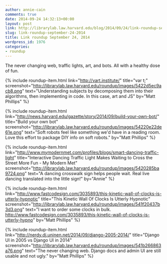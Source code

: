 ```yaml
---
author: annie-cain
comments: true
date: 2014-09-24 14:32:13+00:00
layout: post
link: http://librarylab.law.harvard.edu/blog/2014/09/24/link-roundup-september-24-2014/
slug: link-roundup-september-24-2014
title: Link roundup September 24, 2014
wordpress_id: 1976
categories:
- roundup
---
```


The never changing web, traffic lights, art, and bots. All with a healthy dose of fun.

{% include roundup-item.html
  link="http://vart.institute/"
  title="var t;"
  screenshot="http://librarylab.law.harvard.edu/roundup/images/5422d5ec9acb8.png"
  text="Understanding subjects by decomposing them into their algorithms, then implementing in code. In this case, art and JS"
  by="Matt Phillips"
%}

{% include roundup-item.html
  link="http://news.harvard.edu/gazette/story/2014/09/build-your-own-bot/"
  title="Build your own bot"
  screenshot="http://librarylab.law.harvard.edu/roundup/images/54220e22de61e.png"
  text="Soft robots feel like something we'd have in a reading room. Love this effort to package DIY info on soft robots."
  by="Matt Phillips"
%}

{% include roundup-item.html
  link="http://www.mymodernmet.com/profiles/blogs/smart-dancing-traffic-light"
  title="Interactive Dancing Traffic Light Makes Waiting to Cross the Street More Fun - My Modern Met"
  screenshot="http://librarylab.law.harvard.edu/roundup/images/5420285ba9724.png"
  text="A dancing crosswalk sign helps people wait.  Real live dancing translated into the little sign!"
  by="Annie"
%}

{% include roundup-item.html
  link="http://www.fastcodesign.com/3035893/this-kinetic-wall-of-clocks-is-utterly-hypnotic"
  title="This Kinetic Wall Of Clocks Is Utterly Hypnotic"
  screenshot="http://librarylab.law.harvard.edu/roundup/images/541f20437b3d3.png"
  text="I want to order some clocks in bulk. http://www.fastcodesign.com/3035893/this-kinetic-wall-of-clocks-is-utterly-hypno"
  by="Matt Phillips"
%}

{% include roundup-item.html
  link="http://nerdy.dj.uninen.net/2014/09/django-2005-2014/"
  title="Django UI in 2005 vs Django UI in 2014"
  screenshot="http://librarylab.law.harvard.edu/roundup/images/541b266863a76.png"
  text="The never changing web. Django docs and admin UI are still usable and not ugly."
  by="Matt Phillips"
%}
